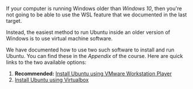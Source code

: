 If your computer is running Windows older than _Windows 10_, then you're not going to be able to use the WSL feature that we documented in the last target.

Instead, the easiest method to run Ubuntu inside an older version of Windows is to use virtual machine software.

We have documented how to use two such software to install and run Ubuntu. You can find these in the _Appendix_ of the course. Here are quick links to the two available options:

1. **Recommended:** [Install Ubuntu using VMware Workstation Player](https://www.pupilfirst.school/targets/18681)
2. [Install Ubuntu using Virtualbox](https://www.pupilfirst.school/targets/18680)